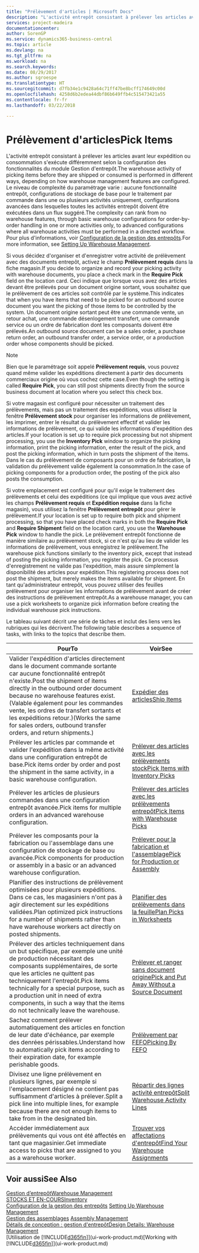 ```yaml
---
title: "Prélèvement d'articles | Microsoft Docs"
description: "L'activité entrepôt consistant à prélever les articles avant leur expédition ou consommation s'exécute différemment selon la configuration des fonctionnalités du module Gestion d'entrepôt. Le niveau de complexité du [paramétrage](../configure-warehouse-processes.md) varie : aucune fonctionnalité entrepôt, configurations de stockage de base pour le traitement par commande dans une ou plusieurs activités uniquement, configurations avancées dans lesquelles toutes les activités entrepôt doivent être exécutées dans un flux suggéré."
services: project-madeira
documentationcenter: 
author: SorenGP
ms.service: dynamics365-business-central
ms.topic: article
ms.devlang: na
ms.tgt_pltfrm: na
ms.workload: na
ms.search.keywords: 
ms.date: 08/29/2017
ms.author: sgroespe
ms.translationtype: HT
ms.sourcegitcommit: d7fb34e1c9428a64c71ff47be8bcff174649c00d
ms.openlocfilehash: 4258d6b2edea44dbf86b649ffb4c515473421a55
ms.contentlocale: fr-fr
ms.lasthandoff: 03/22/2018

---
```

# <a name="pick-items"></a><span data-ttu-id="9e079-104">Prélèvement d'articles</span><span class="sxs-lookup"><span data-stu-id="9e079-104">Pick Items</span></span>
<span data-ttu-id="9e079-105">L'activité entrepôt consistant à prélever les articles avant leur expédition ou consommation s'exécute différemment selon la configuration des fonctionnalités du module Gestion d'entrepôt.</span><span class="sxs-lookup"><span data-stu-id="9e079-105">The warehouse activity of picking items before they are shipped or consumed is performed in different ways, depending on how warehouse management features are configured.</span></span> <span data-ttu-id="9e079-106">Le niveau de complexité du paramétrage varie : aucune fonctionnalité entrepôt, configurations de stockage de base pour le traitement par commande dans une ou plusieurs activités uniquement, configurations avancées dans lesquelles toutes les activités entrepôt doivent être exécutées dans un flux suggéré.</span><span class="sxs-lookup"><span data-stu-id="9e079-106">The complexity can rank from no warehouse features, through basic warehouse configurations for order-by-order handling in one or more activities only, to advanced configurations where all warehouse activities must be performed in a directed workflow.</span></span> <span data-ttu-id="9e079-107">Pour plus d'informations, voir [Configuration de la gestion des entrepôts](warehouse-setup-warehouse.md).</span><span class="sxs-lookup"><span data-stu-id="9e079-107">For more information, see [Setting Up Warehouse Management](warehouse-setup-warehouse.md).</span></span>

<span data-ttu-id="9e079-108">Si vous décidez d'organiser et d'enregistrer votre activité de prélèvement avec des documents entrepôt, activez le champ **Prélèvement requis** dans la fiche magasin.</span><span class="sxs-lookup"><span data-stu-id="9e079-108">If you decide to organize and record your picking activity with warehouse documents, you place a check mark in the **Require Pick** field on the location card.</span></span> <span data-ttu-id="9e079-109">Ceci indique que lorsque vous avez des articles devant être prélevés pour un document origine sortant, vous souhaitez que le prélèvement de ces articles soit contrôlé par le système.</span><span class="sxs-lookup"><span data-stu-id="9e079-109">This indicates that when you have items that need to be picked for an outbound source document you want the picking of those items to be controlled by the system.</span></span> <span data-ttu-id="9e079-110">Un document origine sortant peut être une commande vente, un retour achat, une commande désenlogement transfert, une commande service ou un ordre de fabrication dont les composants doivent être prélevés.</span><span class="sxs-lookup"><span data-stu-id="9e079-110">An outbound source document can be a sales order, a purchase return order, an outbound transfer order, a service order, or a production order whose components should be picked.</span></span>

> [!NOTE]
> <span data-ttu-id="9e079-111">Bien que le paramétrage soit appelé **Prélèvement requis**, vous pouvez quand même valider les expéditions directement à partir des documents commerciaux origine où vous cochez cette case.</span><span class="sxs-lookup"><span data-stu-id="9e079-111">Even though the setting is called **Require Pick**, you can still post shipments directly from the source business document at location where you select this check box.</span></span>

<span data-ttu-id="9e079-112">Si votre magasin est configuré pour nécessiter un traitement des prélèvements, mais pas un traitement des expéditions, vous utilisez la fenêtre **Prélèvement stock** pour organiser les informations de prélèvement, les imprimer, entrer le résultat du prélèvement effectif et valider les informations de prélèvement, ce qui valide les informations d'expédition des articles.</span><span class="sxs-lookup"><span data-stu-id="9e079-112">If your location is set up to require pick processing but not shipment processing, you use the **Inventory Pick** window to organize the picking information, print the picking information, enter the result of the pick, and post the picking information, which in turn posts the shipment of the items.</span></span> <span data-ttu-id="9e079-113">Dans le cas du prélèvement de composants pour un ordre de fabrication, la validation du prélèvement valide également la consommation.</span><span class="sxs-lookup"><span data-stu-id="9e079-113">In the case of picking components for a production order, the posting of the pick also posts the consumption.</span></span>

<span data-ttu-id="9e079-114">Si votre emplacement est configuré pour qu'il exige le traitement des prélèvements et celui des expéditions (ce qui implique que vous avez activé les champs **Prélèvement requis** et **Expédition requise** dans la fiche magasin), vous utilisez la fenêtre **Prélèvement entrepôt** pour gérer le prélèvement.</span><span class="sxs-lookup"><span data-stu-id="9e079-114">If your location is set up to require both pick and shipment processing, so that you have placed check marks in both the **Require Pick** and **Require Shipment** field on the location card, you use the **Warehouse Pick** window to handle the pick.</span></span> <span data-ttu-id="9e079-115">Le prélèvement entrepôt fonctionne de manière similaire au prélèvement stock, si ce n'est qu'au lieu de valider les informations de prélèvement, vous enregistrez le prélèvement.</span><span class="sxs-lookup"><span data-stu-id="9e079-115">The warehouse pick functions similarly to the inventory pick, except that instead of posting the picking information, you register the pick.</span></span> <span data-ttu-id="9e079-116">Ce processus d'enregistrement ne valide pas l'expédition, mais assure simplement la disponibilité des articles pour expédition.</span><span class="sxs-lookup"><span data-stu-id="9e079-116">This registering process does not post the shipment, but merely makes the items available for shipment.</span></span> <span data-ttu-id="9e079-117">En tant qu'administrateur entrepôt, vous pouvez utiliser des feuilles prélèvement pour organiser les informations de prélèvement avant de créer des instructions de prélèvement entrepôt.</span><span class="sxs-lookup"><span data-stu-id="9e079-117">As a warehouse manager, you can use a pick worksheets to organize pick information before creating the individual warehouse pick instructions.</span></span>

<span data-ttu-id="9e079-118">Le tableau suivant décrit une série de tâches et inclut des liens vers les rubriques qui les décrivent.</span><span class="sxs-lookup"><span data-stu-id="9e079-118">The following table describes a sequence of tasks, with links to the topics that describe them.</span></span>   

|<span data-ttu-id="9e079-119">**Pour**</span><span class="sxs-lookup"><span data-stu-id="9e079-119">**To**</span></span>|<span data-ttu-id="9e079-120">**Voir**</span><span class="sxs-lookup"><span data-stu-id="9e079-120">**See**</span></span>|
|------------|-------------|  
|<span data-ttu-id="9e079-121">Valider l'expédition d'articles directement dans le document commande sortante car aucune fonctionnalité entrepôt n'existe.</span><span class="sxs-lookup"><span data-stu-id="9e079-121">Post the shipment of items directly in the outbound order document because no warehouse features exist.</span></span> <span data-ttu-id="9e079-122">(Valable également pour les commandes vente, les ordres de transfert sortants et les expéditions retour.)</span><span class="sxs-lookup"><span data-stu-id="9e079-122">(Works the same for sales orders, outbound transfer orders, and return shipments.)</span></span>|[<span data-ttu-id="9e079-123">Expédier des articles</span><span class="sxs-lookup"><span data-stu-id="9e079-123">Ship Items</span></span>](warehouse-how-ship-items.md)|  
|<span data-ttu-id="9e079-124">Prélever les articles par commande et valider l'expédition dans la même activité dans une configuration entrepôt de base.</span><span class="sxs-lookup"><span data-stu-id="9e079-124">Pick items order by order and post the shipment in the same activity, in a basic warehouse configuration.</span></span>|[<span data-ttu-id="9e079-125">Prélever des articles avec les prélèvements stock</span><span class="sxs-lookup"><span data-stu-id="9e079-125">Pick Items with Inventory Picks</span></span>](warehouse-how-to-pick-items-with-inventory-picks.md)|
|<span data-ttu-id="9e079-126">Prélever les articles de plusieurs commandes dans une configuration entrepôt avancée.</span><span class="sxs-lookup"><span data-stu-id="9e079-126">Pick items for multiple orders in an advanced warehouse configuration.</span></span>|[<span data-ttu-id="9e079-127">Prélever des articles avec les prélèvements entrepôt</span><span class="sxs-lookup"><span data-stu-id="9e079-127">Pick Items with Warehouse Picks</span></span>](warehouse-how-to-pick-items-for-warehouse-shipment.md)|  
|<span data-ttu-id="9e079-128">Prélever les composants pour la fabrication ou l'assemblage dans une configuration de stockage de base ou avancée.</span><span class="sxs-lookup"><span data-stu-id="9e079-128">Pick components for production or assembly in a basic or an advanced warehouse configuration.</span></span>|[<span data-ttu-id="9e079-129">Prélever pour la fabrication et l'assemblage</span><span class="sxs-lookup"><span data-stu-id="9e079-129">Pick for Production or Assembly</span></span>](warehouse-how-to-pick-for-production.md)|  
|<span data-ttu-id="9e079-130">Planifier des instructions de prélèvement optimisées pour plusieurs expéditions. Dans ce cas, les magasiniers n'ont pas à agir directement sur les expéditions validées.</span><span class="sxs-lookup"><span data-stu-id="9e079-130">Plan optimized pick instructions for a number of shipments rather than have warehouse workers act directly on posted shipments.</span></span>|[<span data-ttu-id="9e079-131">Planifier des prélèvements dans la feuille</span><span class="sxs-lookup"><span data-stu-id="9e079-131">Plan Picks in Worksheets</span></span>](warehouse-how-to-plan-picks-in-worksheets.md)|  
|<span data-ttu-id="9e079-132">Prélever des articles techniquement dans un but spécifique, par exemple une unité de production nécessitant des composants supplémentaires, de sorte que les articles ne quittent pas techniquement l'entrepôt.</span><span class="sxs-lookup"><span data-stu-id="9e079-132">Pick items technically for a special purpose, such as a production unit in need of extra components, in such a way that the items do not technically leave the warehouse.</span></span>|[<span data-ttu-id="9e079-133">Prélever et ranger sans document origine</span><span class="sxs-lookup"><span data-stu-id="9e079-133">Pick and Put Away Without a Source Document</span></span>](warehouse-how-to-create-put-aways-from-internal-put-aways.md)|
|<span data-ttu-id="9e079-134">Sachez comment prélever automatiquement des articles en fonction de leur date d'échéance, par exemple des denrées périssables.</span><span class="sxs-lookup"><span data-stu-id="9e079-134">Understand how to automatically pick items according to their expiration date, for example perishable goods.</span></span>|[<span data-ttu-id="9e079-135">Prélèvement par FEFO</span><span class="sxs-lookup"><span data-stu-id="9e079-135">Picking By FEFO</span></span>](warehouse-picking-by-fefo.md)|
|<span data-ttu-id="9e079-136">Divisez une ligne prélèvement en plusieurs lignes, par exemple si l'emplacement désigné ne contient pas suffisamment d'articles à prélever.</span><span class="sxs-lookup"><span data-stu-id="9e079-136">Split a pick line into multiple lines, for example because there are not enough items to take from in the designated bin.</span></span>|[<span data-ttu-id="9e079-137">Répartir des lignes activité entrepôt</span><span class="sxs-lookup"><span data-stu-id="9e079-137">Split Warehouse Activity Lines</span></span>](warehouse-how-to-split-warehouse-activity-lines.md)|
|<span data-ttu-id="9e079-138">Accéder immédiatement aux prélèvements qui vous ont été affectés en tant que magasinier.</span><span class="sxs-lookup"><span data-stu-id="9e079-138">Get immediate access to picks that are assigned to you as a warehouse worker.</span></span>|[<span data-ttu-id="9e079-139">Trouver vos affectations d'entrepôt</span><span class="sxs-lookup"><span data-stu-id="9e079-139">Find Your Warehouse Assignments</span></span>](warehouse-how-to-find-your-warehouse-assignments.md)|  

## <a name="see-also"></a><span data-ttu-id="9e079-140">Voir aussi</span><span class="sxs-lookup"><span data-stu-id="9e079-140">See Also</span></span>  
[<span data-ttu-id="9e079-141">Gestion d’entrepôt</span><span class="sxs-lookup"><span data-stu-id="9e079-141">Warehouse Management</span></span>](warehouse-manage-warehouse.md)  
[<span data-ttu-id="9e079-142">STOCKS ET EN-COURS</span><span class="sxs-lookup"><span data-stu-id="9e079-142">Inventory</span></span>](inventory-manage-inventory.md)  
<span data-ttu-id="9e079-143">[Configuration de la gestion des entrepôts](warehouse-setup-warehouse.md)   </span><span class="sxs-lookup"><span data-stu-id="9e079-143">[Setting Up Warehouse Management](warehouse-setup-warehouse.md)   </span></span>  
<span data-ttu-id="9e079-144">[Gestion des assemblages](assembly-assemble-items.md)  </span><span class="sxs-lookup"><span data-stu-id="9e079-144">[Assembly Management](assembly-assemble-items.md)  </span></span>  
[<span data-ttu-id="9e079-145">Détails de conception : gestion d'entrepôt</span><span class="sxs-lookup"><span data-stu-id="9e079-145">Design Details: Warehouse Management</span></span>](design-details-warehouse-management.md)  
<span data-ttu-id="9e079-146">[Utilisation de [!INCLUDE[d365fin](includes/d365fin_md.md)]](ui-work-product.md)</span><span class="sxs-lookup"><span data-stu-id="9e079-146">[Working with [!INCLUDE[d365fin](includes/d365fin_md.md)]](ui-work-product.md)</span></span>

